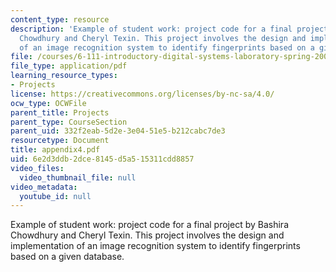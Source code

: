 ```yaml
---
content_type: resource
description: 'Example of student work: project code for a final project by Bashira
  Chowdhury and Cheryl Texin. This project involves the design and implementation
  of an image recognition system to identify fingerprints based on a given database.'
file: /courses/6-111-introductory-digital-systems-laboratory-spring-2006/6e2d3ddb2dce8145d5a515311cdd8857_appendix4.pdf
file_type: application/pdf
learning_resource_types:
- Projects
license: https://creativecommons.org/licenses/by-nc-sa/4.0/
ocw_type: OCWFile
parent_title: Projects
parent_type: CourseSection
parent_uid: 332f2eab-5d2e-3e04-51e5-b212cabc7de3
resourcetype: Document
title: appendix4.pdf
uid: 6e2d3ddb-2dce-8145-d5a5-15311cdd8857
video_files:
  video_thumbnail_file: null
video_metadata:
  youtube_id: null
---
```

Example of student work: project code for a final project by Bashira Chowdhury and Cheryl Texin. This project involves the design and implementation of an image recognition system to identify fingerprints based on a given database.